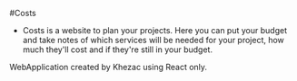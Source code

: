 #Costs 
- Costs is a website to plan your projects. 
Here you can put your budget and take notes of which services will be needed for your project, how much they'll cost and 
if they're still in your budget. 
    
WebApplication created by Khezac using React only.